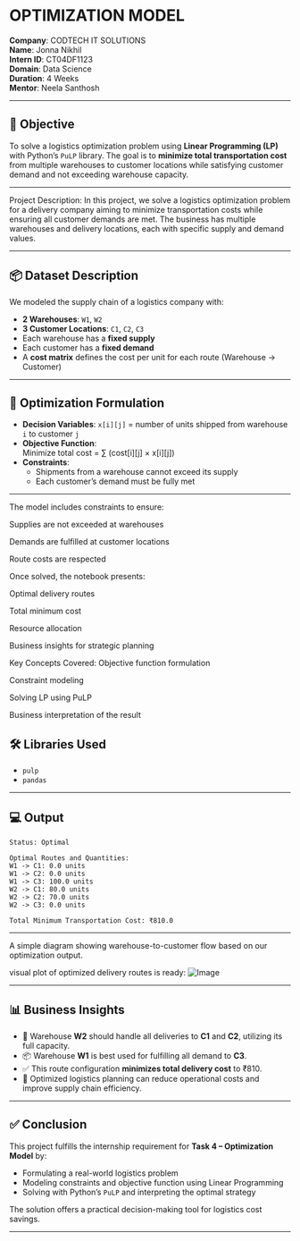 # OPTIMIZATION MODEL

**Company**: CODTECH IT SOLUTIONS  
**Name**: Jonna Nikhil  
**Intern ID**: CT04DF1123  
**Domain**: Data Science  
**Duration**: 4 Weeks  
**Mentor**: Neela Santhosh  

---

## 📌 Objective

To solve a logistics optimization problem using **Linear Programming (LP)** with Python’s `PuLP` library. The goal is to **minimize total transportation cost** from multiple warehouses to customer locations while satisfying customer demand and not exceeding warehouse capacity.

---

Project Description: In this project, we solve a logistics optimization problem for a delivery company aiming to minimize transportation costs while ensuring all customer demands are met. The business has multiple warehouses and delivery locations, each with specific supply and demand values. 

---

## 📦 Dataset Description
We modeled the supply chain of a logistics company with:

- **2 Warehouses**: `W1`, `W2`
- **3 Customer Locations**: `C1`, `C2`, `C3`
- Each warehouse has a **fixed supply**
- Each customer has a **fixed demand**
- A **cost matrix** defines the cost per unit for each route (Warehouse → Customer)

---

## 🧮 Optimization Formulation

- **Decision Variables**: `x[i][j]` = number of units shipped from warehouse `i` to customer `j`
- **Objective Function**:  
  Minimize total cost = ∑ (cost[i][j] × x[i][j])
- **Constraints**:
  - Shipments from a warehouse cannot exceed its supply
  - Each customer’s demand must be fully met

---

The model includes constraints to ensure:

Supplies are not exceeded at warehouses

Demands are fulfilled at customer locations

Route costs are respected

Once solved, the notebook presents:

Optimal delivery routes 

Total minimum cost

Resource allocation

Business insights for strategic planning

Key Concepts Covered: Objective function formulation

Constraint modeling

Solving LP using PuLP

Business interpretation of the result

## 🛠 Libraries Used

- `pulp`
- `pandas`

---

## 💻 Output

```
Status: Optimal

Optimal Routes and Quantities:
W1 -> C1: 0.0 units
W1 -> C2: 0.0 units
W1 -> C3: 100.0 units
W2 -> C1: 80.0 units
W2 -> C2: 70.0 units
W2 -> C3: 0.0 units

Total Minimum Transportation Cost: ₹810.0
```

---

A simple diagram showing warehouse-to-customer flow based on our optimization output.

visual plot of optimized delivery routes is ready:
![Image](https://github.com/user-attachments/assets/25edd6a5-cd28-4f18-8a2d-f13c3fe21240)

---
## 📊 Business Insights

- 🧠 Warehouse **W2** should handle all deliveries to **C1** and **C2**, utilizing its full capacity.
- 📦 Warehouse **W1** is best used for fulfilling all demand to **C3**.
- ✅ This route configuration **minimizes total delivery cost** to ₹810.
- 🚛 Optimized logistics planning can reduce operational costs and improve supply chain efficiency.

---

## ✅ Conclusion

This project fulfills the internship requirement for **Task 4 – Optimization Model** by:
- Formulating a real-world logistics problem
- Modeling constraints and objective function using Linear Programming
- Solving with Python’s `PuLP` and interpreting the optimal strategy

The solution offers a practical decision-making tool for logistics cost savings.

---
